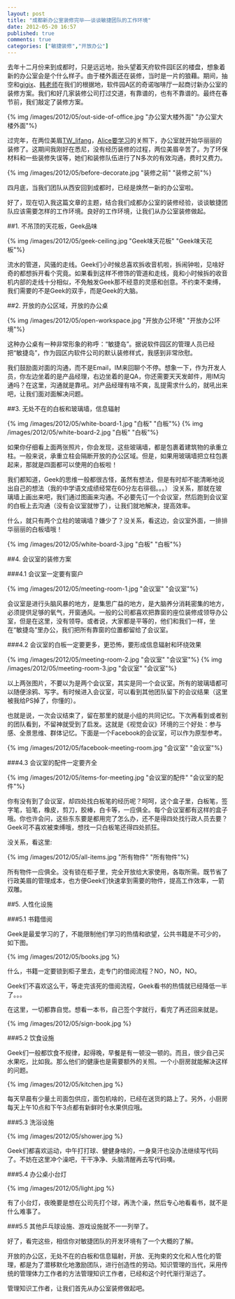 ```yaml
---
layout: post
title: "成都新办公室装修完毕——谈谈敏捷团队的工作环境"
date: 2012-05-20 16:57
published: true
comments: true
categories: ["敏捷装修","开放办公"]
---
```


去年十二月份来到成都时，只是远远地，抬头望着天府软件园E区的楼盘，想象着新的办公室会是个什么样子。由于楼外面还在装修，当时是一片的狼藉。期间，抽空和[gigix](http://gigix.thoughtworkers.org)、[韩老师](http://isaachan.thoughtworkers.org)在我们的根据地，软件园A区的奇诺咖啡厅一起商讨新办公室的装修方案。我们和好几家装修公司打过交道，有靠谱的，也有不靠谱的。最终在春节前，我们敲定了装修方案。

{% img /images/2012/05/out-side-of-office.jpg "办公室大楼外面" "办公室大楼外面"%}

过完年，在两位美眉[TW\_lifang](http://weibo.com/u/1919667517)，[Alice要学习](http://weibo.com/u/1919667517)的关照下，办公室就开始华丽丽的装修了。这期间我刚好在悉尼，没有经历装修的过程，两位美眉辛苦了。为了环保材料和一些装修失误等，她们和装修队伍进行了N多次的有效沟通，费时又费力。

{% img /images/2012/05/before-decorate.jpg "装修之前" "装修之前"%}

四月底，当我们团队从西安回到成都时，已经是焕然一新的办公室啦。

好了，现在切入我这篇文章的主题，结合我们成都办公室的装修经验，谈谈敏捷团队应该需要怎样的工作环境。良好的工作环境，让我们从办公室装修做起。

##1. 不吊顶的天花板，Geek品味

{% img /images/2012/05/geek-ceiling.jpg "Geek味天花板" "Geek味天花板"%}

流水的管道，风骚的走线。Geek们小时候总喜欢拆收音机啦，拆闹钟啦，见啥好奇的都想拆开看个究竟。如果看到这样不修饰的管道和走线，竟和小时候拆的收音机内部的走线十分相似，不免触发Geek那不经意的灵感和创意。不约束不束缚，我们需要的不是Geek的双手，而是Geek的大脑。

##2. 开放的办公区域，开放的办公桌

{% img /images/2012/05/open-workspace.jpg "开放办公环境" "开放办公环境"%}

这种办公桌有一种非常形象的称呼：“敏捷岛”。据说软件园区的管理人员已经把“敏捷岛”，作为园区内软件公司的默认装修样式，我感到非常欣慰。

我们鼓励面对面的沟通，而不是Email，IM来回聊个不停。想象一下，作为开发人员，你左边坐着的是产品经理，右边坐着的是QA，你还需要天天发邮件，用IM沟通吗？在这里，沟通就是靠吼。对产品经理有啥不爽，乱提需求什么的，就吼出来吧，让我们面对面解决问题。

##3. 无处不在的白板和玻璃墙，信息辐射

{% img /images/2012/05/white-board-1.jpg "白板" "白板"%}
{% img /images/2012/05/white-board-2.jpg "白板" "白板"%}

如果你仔细看上面两张照片，你会发现，这些玻璃墙，都是包裹着建筑物的承重立柱。一般来说，承重立柱会隔断开放的办公区域。但是，如果用玻璃墙把立柱包裹起来，那就是四面都可以使用的白板啦！

我们都知道，Geek的思维一般都很古怪，虽然有想法，但是有时却不能清晰地说出自己的想法（我的中学语文成绩经常在60分左右徘徊。。。） 没关系，那就在玻璃墙上画出来吧，我们通过图画来沟通。不必要先订一个会议室，然后跑到会议室的白板上去沟通（没有会议室就惨了），让我们就地解决，提高效率。

什么，就只有两个立柱的玻璃墙？嫌少了？没关系，看这边，会议室外面，一排排华丽丽的白板墙哦！

{% img /images/2012/05/white-board-3.jpg "白板" "白板"%}

##4. 会议室的装修方案

###4.1 会议室一定要有窗户

{% img /images/2012/05/meeting-room-1.jpg "会议室" "会议室"%}

会议室是进行头脑风暴的地方，是集思广益的地方，是大脑养分消耗密集的地方，必须提供足够的氧气，开窗通风。一般的公司都喜欢把靠窗的座位装修成领导办公室，但是在这里，没有领导。或者说，大家都是平等的，他们和我们一样，坐在“敏捷岛”里办公，我们把所有靠窗的位置都留给了会议室。

###4.2  会议室的白板一定要更多，更恐怖，要形成信息辐射和环绕效果

{% img /images/2012/05/meeting-room-2.jpg "会议室" "会议室"%}
{% img /images/2012/05/meeting-room-3.jpg "会议室" "会议室"%}

以上两张图片，不要以为是两个会议室，其实是同一个会议室。所有的玻璃墙都可以随便涂鸦、写字。有时候进入会议室，可以看到其他团队留下的会议结果（这里被我给PS掉了，你懂的）。

也就是说，一次会议结束了，留在那里的就是小组的共同记忆。下次再看到或者别的团队看到，不留神就受到了启发。这就是《视觉会议》环境的三个好处：参与感、全景思维、群体记忆。下面是一个Facebook的会议室，可以作为原型参考。

{% img /images/2012/05/facebook-meeting-room.jpg "会议室" "会议室"%}

###4.3  会议室的配件一定要齐全

{% img /images/2012/05/items-for-meeting.jpg "会议室的配件" "会议室的配件"%}

你有没有到了会议室，却四处找白板笔的经历呢？呵呵，这个盒子里，白板笔，签字笔，铅笔，橡皮，剪刀，胶棒，白卡等，一应俱全。每个会议室都有这样的盒子哦。你也许会问，这些东东要是都用完了怎么办，还不是得四处找行政人员去要？Geek可不喜欢被束缚哦，想找一只白板笔还得四处抓狂。

没关系，看这里:

{% img /images/2012/05/all-items.jpg "所有物件" "所有物件"%}

所有物件一应俱全。没有锁在柜子里，完全开放给大家使用，各取所需。既节省了行政美眉的管理成本，也方便Geek们快速拿到需要的物件，提高工作效率，一箭双雕。

##5. 人性化设施

###5.1 书籍借阅

Geek是最爱学习的了，不能限制他们学习的热情和欲望，公共书籍是不可少的，如下图。

{% img /images/2012/05/books.jpg %}

什么，书籍一定要锁到柜子里去，走专门的借阅流程？NO，NO，NO。

Geek们不喜欢这么干，等走完该死的借阅流程，Geek看书的热情就已经降低一半了。。。

在这里，一切都靠自觉。想看一本书，自己签个字就行，看完了再还回来就是。

{% img /images/2012/05/sign-book.jpg %}

###5.2 饮食设施

Geek们一般都饮食不规律，起得晚，早餐是有一顿没一顿的。而且，很少自己买水果吃，比如我。那么他们的健康也是需要额外的关照。一个小厨房就能解决这样的问题。

{% img /images/2012/05/kitchen.jpg %}

每天早晨有少量土司面包供应，面包机啥的，已经在送货的路上了。另外，小厨房每天上午10点和下午3点都有新鲜时令水果供应哦。

###5.3 洗浴设施

{% img /images/2012/05/shower.jpg %}

Geek们都喜欢运动，中午打打球、健健身啥的，一身臭汗也没办法继续写代码了。不妨在这里冲个澡吧，干干净净、头脑清醒再去写代码噢。

###5.4 办公桌小台灯

{% img /images/2012/05/light.jpg %}

有了小台灯，夜晚要是想在公司先打个球，再洗个澡，然后专心地看看书，就不是什么难事了。

###5.5 其他乒乓球设施、游戏设施就不一一列举了。

好了，看完这些，相信你对敏捷团队的开发环境有了一个大概的了解。

开放的办公区，无处不在的白板和信息辐射，开放、无拘束的文化和人性化的管理，都是为了潜移默化地激励团队，进行创造性的劳动。知识管理的当代，采用传统的管理体力工作者的方法管理知识工作者，已经和这个时代渐行渐远了。

管理知识工作者，让我们首先从办公室装修做起吧。



